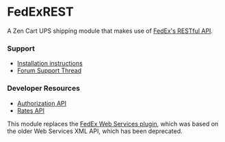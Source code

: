 # FedExREST

A Zen Cart UPS shipping module that makes use of [FedEx's RESTful API](https://developer.fedex.com/api/en-mx/catalog.html).


### Support

- [Installation instructions]()
- [Forum Support Thread]()

### Developer Resources

- [Authorization API](https://developer.fedex.com/api/en-mx/catalog/authorization/v1/docs.html)
- [Rates API](https://developer.fedex.com/api/en-mx/catalog/rate.html#/api)


This module replaces the [FedEx Web Services plugin](https://www.zen-cart.com/downloads.php?do=file&id=1784), which was based on the older Web Services XML API, which has been deprecated.